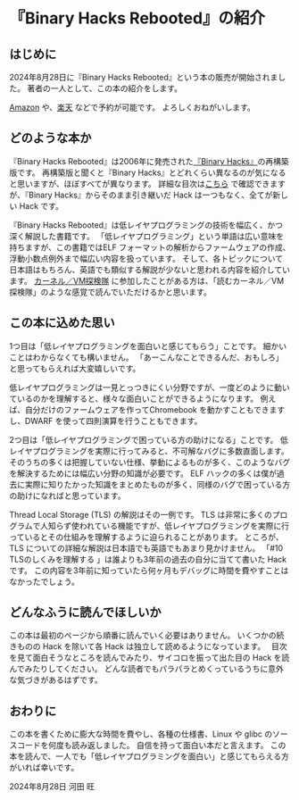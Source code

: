 # 『Binary Hacks Rebooted』の紹介

## はじめに

2024年8月28日に『Binary Hacks Rebooted』という本の販売が開始されました。
著者の一人として、この本の紹介をします。

[Amazon](https://www.amazon.co.jp/Binary-Hacks-Rebooted-%E2%80%94%E4%BD%8E%E3%83%AC%E3%82%A4%E3%83%A4%E3%81%AE%E4%B8%96%E7%95%8C%E3%82%92%E6%8E%A2%E6%A4%9C%E3%81%99%E3%82%8B%E3%83%86%E3%82%AF%E3%83%8B%E3%83%83%E3%82%AF89%E9%81%B8-%E6%B2%B3%E7%94%B0/dp/4814400853) や、[楽天](https://books.rakuten.co.jp/rb/17936277/) などで予約が可能です。
よろしくおねがいします。

## どのような本か

『Binary Hacks Rebooted』は2006年に発売された[『Binary Hacks』](https://www.oreilly.co.jp/books/9784873112886/)の再構築版です。
再構築版と聞くと『Binary Hacks』とどれくらい異なるのが気になると思いますが、ほぼすべてが異なります。
詳細な目次は[こちら](https://akawashiro.com/articles/Binary_Hacks_Rebooted_toc) で確認できますが、『Binary Hacks』からそのまま引き継いだ Hack は一つもなく、全てが新しい Hack です。

『Binary Hacks Rebooted』は低レイヤプログラミングの技術を幅広く、かつ深く解説した書籍です。
「低レイヤプログラミング」という単語は広い意味を持ちますが、この書籍ではELF フォーマットの解析からファームウェアの作成、浮動小数点例外まで幅広い内容を扱っています。
そして、各トピックについて日本語はもちろん、英語でも類似する解説が少ないと思われる内容を紹介しています。
[カーネル／VM探検隊](https://kernelvm.connpass.com/) に参加したことがある方は、「読むカーネル／VM探検隊」のような感覚で読んでいただけるかと思います。

## この本に込めた思い

1つ目は「低レイヤプログラミングを面白いと感じてもらう」ことです。
細かいことはわからなくても構いません。
「あーこんなことできるんだ、おもしろ」と思ってもらえれば大変嬉しいです。

低レイヤプログラミングは一見とっつきにくい分野ですが、一度どのように動いているのかを理解すると、様々な面白いことができるようになります。
例えば、自分だけのファームウェアを作ってChromebook を動かすこともできますし、DWARF を使って四則演算を行うこともできます。

2つ目は「低レイヤプログラミングで困っている方の助けになる」ことです。
低レイヤプログラミングを実際に行ってみると、不可解なバグに多数直面します。
そのうちの多くは把握していない仕様、挙動によるものが多く、このようなバグを解決するためには幅広い分野の知識が必要です。
ELF ハックの多くは僕が過去に実際に知りたかった知識をまとめたものが多く、同様のバグで困っている方の助けになればと思っています。

Thread Local Storage (TLS) の解説はその一例です。
TLS は非常に多くのプログラムで人知らず使われている機能ですが、低レイヤプログラミングを実際に行っているとその仕組みを理解するように迫られることがあります。
ところが、TLS についての詳細な解説は日本語でも英語でもあまり見かけません。
「#10 TLSのしくみを理解する 」は誰よりも3年前の過去の自分に当てて書いた Hack です。
この内容を3年前に知っていたら何ヶ月もデバッグに時間を費やすことはなかったでしょう。

## どんなふうに読んでほしいか

この本は最初のページから順番に読んでいく必要はありません。
いくつかの続きものの Hack を除いて各 Hack は独立して読めるようになっています。　
目次を見て面白そうなところを読んでみたり、サイコロを振って出た目の Hack を読んでみたりしてください。
どんな読者でもパラパラとめくっているうちに意外な気づきがあるはずです。

## おわりに

この本を書くために膨大な時間を費やし、各種の仕様書、Linux や glibc のソースコードを何度も読み返しました。
自信を持って面白い本だと言えます。
この本を読んで、一人でも「低レイヤプログラミングを面白い」と感じてもらえる方がいれば幸いです。

2024年8月28日
河田 旺
